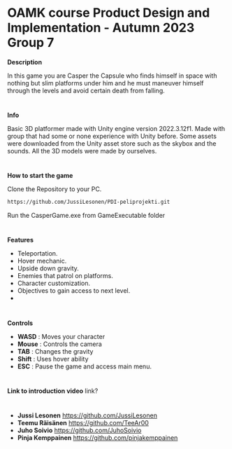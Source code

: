# OAMK course Product Design and Implementation - Autumn 2023 Group 7

**Description**

In this game you are Casper the Capsule who finds himself in space with nothing but slim 
platforms under him and he must maneuver himself through the levels and avoid certain death from falling.
# 
 **Info**

Basic 3D platformer made with Unity engine version 2022.3.12f1.
Made with group that had some or none experience with Unity before.
Some assets were downloaded from the Unity asset store such as the skybox
and the sounds. All the 3D models were made by ourselves.
# 
**How to start the game**

Clone the Repository to your PC.
```bash
https://github.com/JussiLesonen/PDI-peliprojekti.git
```
Run the CasperGame.exe from GameExecutable folder

# 
 **Features**

- Teleportation.
- Hover mechanic.
- Upside down gravity.
- Enemies that patrol on platforms.
- Character customization. 
- Objectives to gain access to next level.
- 
#
**Controls**

- **WASD** : Moves your character
- **Mouse** : Controls the camera
- **TAB** : Changes the gravity
- **Shift** : Uses hover ability
- **ESC** : Pause the game and access main menu.

#
**Link to introduction video**
link?

#
- **Jussi Lesonen** https://github.com/JussiLesonen
- **Teemu Räisänen** https://github.com/TeeAr00
- **Juho Soivio** https://github.com/JuhoSoivio
- **Pinja Kemppainen** https://github.com/pinjakemppainen
